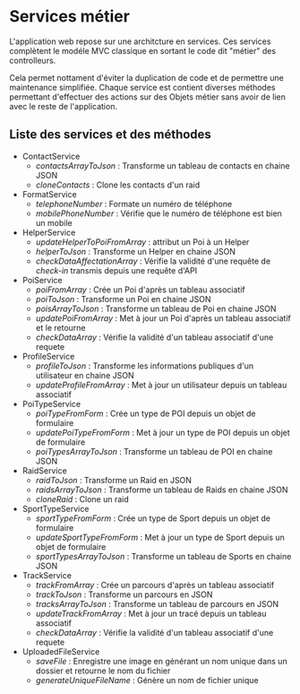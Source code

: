 # Services métier

L'application web repose sur une architcture en services. Ces services complètent le modéle MVC classique en sortant le code dit "métier" des controlleurs.

Cela permet nottament d'éviter la duplication de code et de permettre une maintenance simplifiée. Chaque service est contient diverses méthodes permettant d'effectuer des actions sur des Objets métier sans avoir de lien avec le reste de l'application.



## Liste des services et des méthodes

- ContactService
  - *contactsArrayToJson* : Transforme un tableau de contacts en chaine JSON
  - *cloneContacts* : Clone les contacts d'un raid
- FormatService
  - *telephoneNumber* : Formate un numéro de téléphone
  - *mobilePhoneNumber*  : Vérifie que le numéro de téléphone est bien un mobile
- HelperService
  - *updateHelperToPoiFromArray* : attribut un Poi à un Helper
  - *helperToJson* : Transforme un Helper en chaine JSON
  - *checkDataAffectationArray* : Vérifie la validité d'une requête de *check-in* transmis depuis une requête d'API
- PoiService
  - *poiFromArray* : Crée un Poi d'après un tableau associatif
  - *poiToJson* : Transforme un Poi en chaine JSON
  - *poisArrayToJson* : Transforme un tableau de Poi en chaine JSON
  - *updatePoiFromArray* : Met à jour un Poi d'après un tableau associatif et le retourne
  - *checkDataArray* : Vérifie la validité d'un tableau associatif d'une requete
- ProfileService
  - *profileToJson* : Transforme les informations publiques d'un utilisateur en chaine JSON
  - *updateProfileFromArray* : Met à jour un utilisateur depuis un tableau associatif
- PoiTypeService
  - *poiTypeFromForm* : Crée un type de POI depuis un objet de formulaire
  - *updatePoiTypeFromForm* :  Met à jour un type de POI depuis un objet de formulaire
  - *poiTypesArrayToJson* : Transforme un tableau de POI en chaine JSON
- RaidService
  - *raidToJson* : Transforme un Raid en JSON
  - *raidsArrayToJson* : Transforme un tableau de Raids en chaine JSON
  - *cloneRaid* : Clone un raid
- SportTypeService
  - *sportTypeFromForm* : Crée un type de Sport depuis un objet de formulaire
  - *updateSportTypeFromForm* :  Met à jour un type de Sport depuis un objet de formulaire
  - *sportTypesArrayToJson* : Transforme un tableau de Sports en chaine JSON
- TrackService
  - *trackFromArray* : Crée un parcours d'après un tableau associatif
  - *trackToJson* : Transforme un parcours en JSON
  - *tracksArrayToJson* : Transforme un tableau de parcours en JSON
  - *updateTrackFromArray* : Met à jour un tracé depuis un tableau associatif
  - *checkDataArray* : Vérifie la validité d'un tableau associatif d'une requete
- UploadedFileService
  - *saveFile* : Enregistre une image en générant un nom unique dans un dossier et retourne le nom du fichier
  - *generateUniqueFileName* : Génère un nom de fichier unique

